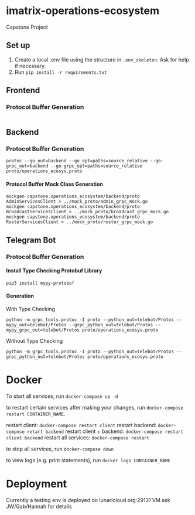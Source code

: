 # imatrix-operations-ecosystem
Capstone Project

## Set up
1. Create a local .env file using the structure in `.env_skeleton`. Ask for help if necessary. 
2. Run `pip install -r requirements.txt`
## Frontend
### Protocol Buffer Generation
```
```

## Backend
### Protocol Buffer Generation
```
protoc --go_out=backend --go_opt=paths=source_relative --go-grpc_out=backend --go-grpc_opt=paths=source_relative proto/operations_ecosys.proto
```
#### Protocol Buffer Mock Class Generation
```
mockgen capstone.operations_ecosystem/backend/proto AdminServicesClient > ../mock_proto/admin_grpc_mock.go
mockgen capstone.operations_ecosystem/backend/proto BroadcastServicesClient > ../mock_proto/broadcast_grpc_mock.go
mockgen capstone.operations_ecosystem/backend/proto RosterServicesClient > ../mock_proto/roster_grpc_mock.go
```

## Telegram Bot
### Protocol Buffer Generation
#### Install Type Checking Protobuf Library
```
pip3 install mypy-protobuf
```
#### Generation
With Type Checking
```
python -m grpc_tools.protoc -I proto --python_out=telebot/Protos --mypy_out=telebot/Protos --grpc_python_out=telebot/Protos --mypy_grpc_out=telebot/Protos proto/operations_ecosys.proto
```

Without Type Checking
```
python -m grpc_tools.protoc -I proto --python_out=telebot/Protos --grpc_python_out=telebot/Protos proto/operations_ecosys.proto
```

# Docker

To start all services, run `docker-compose up -d`

to restart certain services after making your changes, run `docker-compose restart CONTAINER_NAME`.

restart client: `docker-compose restart client`
restart backend: `docker-compose retart backend`
restart client + backend: `docker-compose restart client backend`
restart all services: `docker-compose restart`

to stop all services, run `docker-compose down`

to view logs (e.g. print statements), run `docker logs CONTAINER_NAME`

# Deployment
Currently a testing env is deployed on lunarlcloud.org:29131 VM
ask JW/Gab/Hannah for details

